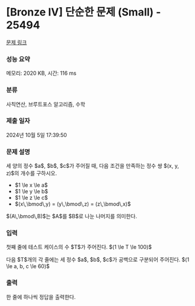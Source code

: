 # [Bronze IV] 단순한 문제 (Small) - 25494 

[문제 링크](https://www.acmicpc.net/problem/25494) 

### 성능 요약

메모리: 2020 KB, 시간: 116 ms

### 분류

사칙연산, 브루트포스 알고리즘, 수학

### 제출 일자

2024년 10월 5일 17:39:50

### 문제 설명

<p>세 양의 정수 $a$, $b$, $c$가 주어질 때, 다음 조건을 만족하는 정수 쌍 $(x, y, z)$의 개수를 구하시오.</p>

<ul>
	<li>$1 \le x \le a$</li>
	<li>$1 \le y \le b$</li>
	<li>$1 \le z \le c$</li>
	<li>$(x\,\bmod\,y) = (y\,\bmod\,z) = (z\,\bmod\,x)$</li>
</ul>

<p>$(A\,\bmod\,B)$는 $A$를 $B$로 나눈 나머지를 의미한다.</p>

### 입력 

 <p>첫째 줄에 테스트 케이스의 수 $T$가 주어진다. $(1 \le T \le 100)$</p>

<p>다음 $T$개의 각 줄에는 세 정수 $a$, $b$, $c$가 공백으로 구분되어 주어진다. $(1 \le a, b, c \le 60)$</p>

### 출력 

 <p>한 줄에 하나씩 정답을 출력한다.</p>

